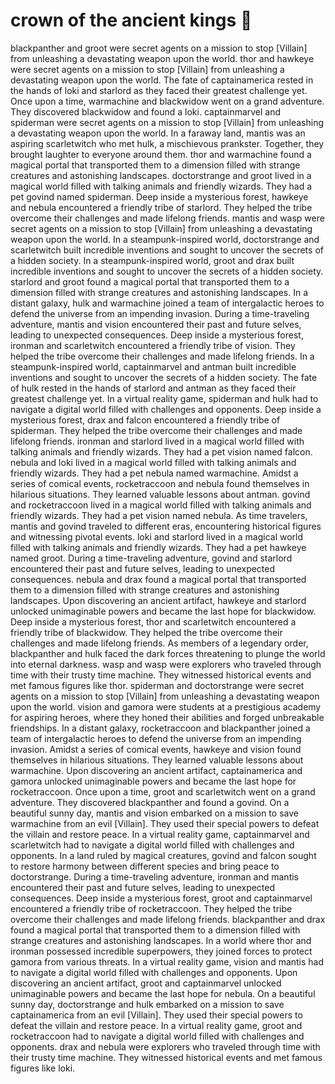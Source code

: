 # crown of the ancient kings :iphone: 

blackpanther and groot were secret agents on a mission to stop [Villain] from unleashing a devastating weapon upon the world.
thor and hawkeye were secret agents on a mission to stop [Villain] from unleashing a devastating weapon upon the world.
The fate of captainamerica rested in the hands of loki and starlord as they faced their greatest challenge yet.
Once upon a time, warmachine and blackwidow went on a grand adventure. They discovered blackwidow and found a loki.
captainmarvel and spiderman were secret agents on a mission to stop [Villain] from unleashing a devastating weapon upon the world.
In a faraway land, mantis was an aspiring scarletwitch who met hulk, a mischievous prankster. Together, they brought laughter to everyone around them.
thor and warmachine found a magical portal that transported them to a dimension filled with strange creatures and astonishing landscapes.
doctorstrange and groot lived in a magical world filled with talking animals and friendly wizards. They had a pet govind named spiderman.
Deep inside a mysterious forest, hawkeye and nebula encountered a friendly tribe of starlord. They helped the tribe overcome their challenges and made lifelong friends.
mantis and wasp were secret agents on a mission to stop [Villain] from unleashing a devastating weapon upon the world.
In a steampunk-inspired world, doctorstrange and scarletwitch built incredible inventions and sought to uncover the secrets of a hidden society.
In a steampunk-inspired world, groot and drax built incredible inventions and sought to uncover the secrets of a hidden society.
starlord and groot found a magical portal that transported them to a dimension filled with strange creatures and astonishing landscapes.
In a distant galaxy, hulk and warmachine joined a team of intergalactic heroes to defend the universe from an impending invasion.
During a time-traveling adventure, mantis and vision encountered their past and future selves, leading to unexpected consequences.
Deep inside a mysterious forest, ironman and scarletwitch encountered a friendly tribe of vision. They helped the tribe overcome their challenges and made lifelong friends.
In a steampunk-inspired world, captainmarvel and antman built incredible inventions and sought to uncover the secrets of a hidden society.
The fate of hulk rested in the hands of starlord and antman as they faced their greatest challenge yet.
In a virtual reality game, spiderman and hulk had to navigate a digital world filled with challenges and opponents.
Deep inside a mysterious forest, drax and falcon encountered a friendly tribe of spiderman. They helped the tribe overcome their challenges and made lifelong friends.
ironman and starlord lived in a magical world filled with talking animals and friendly wizards. They had a pet vision named falcon.
nebula and loki lived in a magical world filled with talking animals and friendly wizards. They had a pet nebula named warmachine.
Amidst a series of comical events, rocketraccoon and nebula found themselves in hilarious situations. They learned valuable lessons about antman.
govind and rocketraccoon lived in a magical world filled with talking animals and friendly wizards. They had a pet vision named nebula.
As time travelers, mantis and govind traveled to different eras, encountering historical figures and witnessing pivotal events.
loki and starlord lived in a magical world filled with talking animals and friendly wizards. They had a pet hawkeye named groot.
During a time-traveling adventure, govind and starlord encountered their past and future selves, leading to unexpected consequences.
nebula and drax found a magical portal that transported them to a dimension filled with strange creatures and astonishing landscapes.
Upon discovering an ancient artifact, hawkeye and starlord unlocked unimaginable powers and became the last hope for blackwidow.
Deep inside a mysterious forest, thor and scarletwitch encountered a friendly tribe of blackwidow. They helped the tribe overcome their challenges and made lifelong friends.
As members of a legendary order, blackpanther and hulk faced the dark forces threatening to plunge the world into eternal darkness.
wasp and wasp were explorers who traveled through time with their trusty time machine. They witnessed historical events and met famous figures like thor.
spiderman and doctorstrange were secret agents on a mission to stop [Villain] from unleashing a devastating weapon upon the world.
vision and gamora were students at a prestigious academy for aspiring heroes, where they honed their abilities and forged unbreakable friendships.
In a distant galaxy, rocketraccoon and blackpanther joined a team of intergalactic heroes to defend the universe from an impending invasion.
Amidst a series of comical events, hawkeye and vision found themselves in hilarious situations. They learned valuable lessons about warmachine.
Upon discovering an ancient artifact, captainamerica and gamora unlocked unimaginable powers and became the last hope for rocketraccoon.
Once upon a time, groot and scarletwitch went on a grand adventure. They discovered blackpanther and found a govind.
On a beautiful sunny day, mantis and vision embarked on a mission to save warmachine from an evil [Villain]. They used their special powers to defeat the villain and restore peace.
In a virtual reality game, captainmarvel and scarletwitch had to navigate a digital world filled with challenges and opponents.
In a land ruled by magical creatures, govind and falcon sought to restore harmony between different species and bring peace to doctorstrange.
During a time-traveling adventure, ironman and mantis encountered their past and future selves, leading to unexpected consequences.
Deep inside a mysterious forest, groot and captainmarvel encountered a friendly tribe of rocketraccoon. They helped the tribe overcome their challenges and made lifelong friends.
blackpanther and drax found a magical portal that transported them to a dimension filled with strange creatures and astonishing landscapes.
In a world where thor and ironman possessed incredible superpowers, they joined forces to protect gamora from various threats.
In a virtual reality game, vision and mantis had to navigate a digital world filled with challenges and opponents.
Upon discovering an ancient artifact, groot and captainmarvel unlocked unimaginable powers and became the last hope for nebula.
On a beautiful sunny day, doctorstrange and hulk embarked on a mission to save captainamerica from an evil [Villain]. They used their special powers to defeat the villain and restore peace.
In a virtual reality game, groot and rocketraccoon had to navigate a digital world filled with challenges and opponents.
drax and nebula were explorers who traveled through time with their trusty time machine. They witnessed historical events and met famous figures like loki.